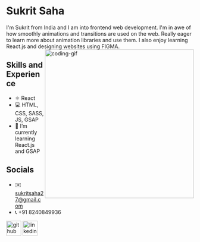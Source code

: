 # Sukrit Saha
I'm Sukrit from India and I am into frontend web development. I'm in awe of how smoothly animations and transitions are used on the web. Really eager to learn more about animation libraries and use them. I also enjoy learning React.js and designing websites using FIGMA.
<img align="right" alt="coding-gif" width="400" src="https://cdn.dribbble.com/users/3375/screenshots/2550813/cody-trailer_gif.gif" />

## Skills and Experience
* ⚛️ React
* 💻 HTML, CSS, SASS, JS, GSAP 
* 🌱 I’m currently learning React.js and GSAP 

## Socials
- ✉️ sukritsaha27@gmail.com
- 📞 +91 8240849936

[<img src='https://cdn.jsdelivr.net/npm/simple-icons@3.0.1/icons/github.svg' alt='github' height='40'>](https://github.com/https://github.com/Sukrittt)  [<img src='https://cdn.jsdelivr.net/npm/simple-icons@3.0.1/icons/linkedin.svg' alt='linkedin' height='40'>](https://www.linkedin.com/in/https://www.linkedin.com/in/sukrit-saha-b6117a242//)  

